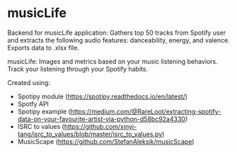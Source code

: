 # musicLife

Backend for musicLife application: 
Gathers top 50 tracks from Spotify user and extracts the following audio features: danceability, energy, and valence. Exports data to .xlsx file. 

musicLife: Images and metrics based on your music listening behaviors. Track your listening through your Spotify habits. 


Created using:
- Spotipy module (https://spotipy.readthedocs.io/en/latest/)
- Spotfy API 
- Spotipy example (https://medium.com/@RareLoot/extracting-spotify-data-on-your-favourite-artist-via-python-d58bc92a4330)
- ISRC to values (https://github.com/xinyi-tang/isrc_to_values/blob/master/isrc_to_values.py)
- MusicScape (https://github.com/StefanAleksik/musicScape)
